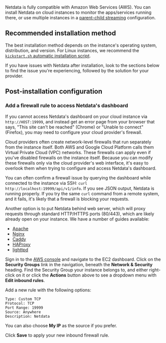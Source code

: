

Netdata is fully compatible with Amazon Web Services (AWS).
You can install Netdata on cloud instances to monitor the apps/services running there, or use
multiple instances in a [parent-child streaming](/docs/agent/src/streaming) configuration.

## Recommended installation method

The best installation method depends on the instance's operating system, distribution, and version. For Linux instances,
we recommend the [`kickstart.sh` automatic installation script](/docs/agent/packaging/installer/methods/kickstart).

If you have issues with Netdata after installation, look to the sections below to find the issue you're experiencing,
followed by the solution for your provider.

## Post-installation configuration

### Add a firewall rule to access Netdata's dashboard

If you cannot access Netdata's dashboard on your cloud instance via `http://HOST:19999`, and instead get an error page
from your browser that says, "This site can't be reached" (Chrome) or "Unable to connect" (Firefox), you may need to
configure your cloud provider's firewall.

Cloud providers often create network-level firewalls that run separately from the instance itself. Both AWS and Google
Cloud Platform calls them Virtual Private Cloud (VPC) networks. These firewalls can apply even if you've disabled
firewalls on the instance itself. Because you can modify these firewalls only via the cloud provider's web interface,
it's easy to overlook them when trying to configure and access Netdata's dashboard.

You can often confirm a firewall issue by querying the dashboard while connected to the instance via SSH: `curl
http://localhost:19999/api/v1/info`. If you see JSON output, Netdata is running properly. If you try the same `curl`
command from a remote system, and it fails, it's likely that a firewall is blocking your requests.

Another option is to put Netdata behind web server, which will proxy requests through standard HTTP/HTTPS ports
(80/443), which are likely already open on your instance. We have a number of guides available:

- [Apache](/docs/agent/netdata-agent/configuration/running-the-netdata-agent-behind-a-reverse-proxy/running-behind-apache)
- [Nginx](/docs/agent/netdata-agent/configuration/running-the-netdata-agent-behind-a-reverse-proxy/running-behind-nginx)
- [Caddy](/docs/agent/netdata-agent/configuration/running-the-netdata-agent-behind-a-reverse-proxy/running-behind-caddy)
- [HAProxy](/docs/agent/netdata-agent/configuration/running-the-netdata-agent-behind-a-reverse-proxy/running-behind-haproxy)
- [lighttpd](/docs/agent/netdata-agent/configuration/running-the-netdata-agent-behind-a-reverse-proxy/running-behind-lighttpd)

Sign in to the [AWS console](https://console.aws.amazon.com/) and navigate to the EC2 dashboard. Click on the **Security
Groups** link in the navigation, beneath the **Network & Security** heading. Find the Security Group your instance
belongs to, and either right-click on it or click the **Actions** button above to see a dropdown menu with **Edit
inbound rules**.

Add a new rule with the following options:

```text
Type: Custom TCP
Protocol: TCP
Port Range: 19999
Source: Anywhere
Description: Netdata
```

You can also choose **My IP** as the source if you prefer.

Click **Save** to apply your new inbound firewall rule.
